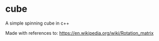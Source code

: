 # cube


A simple spinning cube in c++

Made with references to: https://en.wikipedia.org/wiki/Rotation_matrix